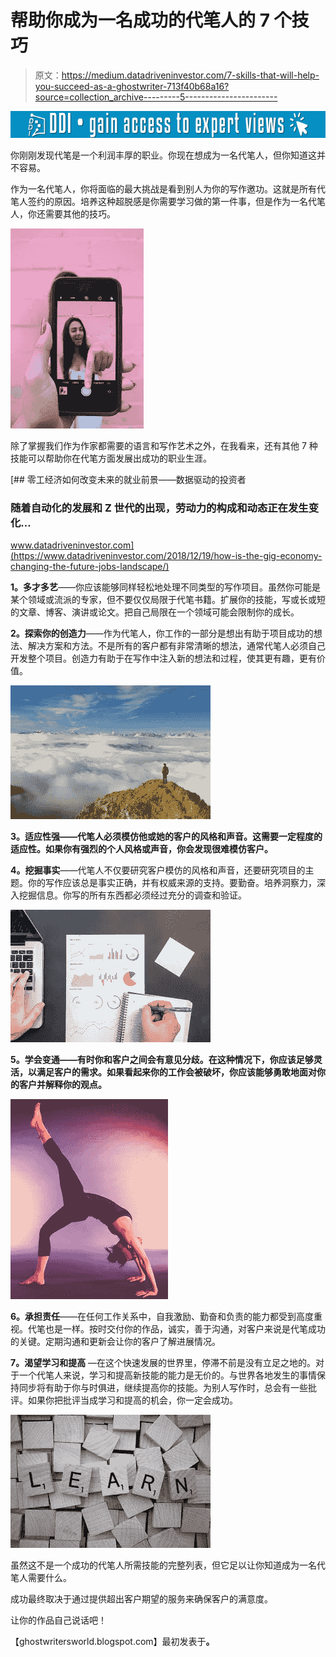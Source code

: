 # 帮助你成为一名成功的代笔人的 7 个技巧

> 原文：<https://medium.datadriveninvestor.com/7-skills-that-will-help-you-succeed-as-a-ghostwriter-713f40b68a16?source=collection_archive---------5----------------------->

[![](img/eb1878a0c0d1b8b1c0f18e339238620d.png)](http://www.track.datadriveninvestor.com/1B9E)

你刚刚发现代笔是一个利润丰厚的职业。你现在想成为一名代笔人，但你知道这并不容易。

作为一名代笔人，你将面临的最大挑战是看到别人为你的写作邀功。这就是所有代笔人签约的原因。培养这种超脱感是你需要学习做的第一件事，但是作为一名代笔人，你还需要其他的技巧。

![](img/ae6c2443470ed9b41e79405edf259728.png)

除了掌握我们作为作家都需要的语言和写作艺术之外，在我看来，还有其他 7 种技能可以帮助你在代笔方面发展出成功的职业生涯。

[](https://www.datadriveninvestor.com/2018/12/19/how-is-the-gig-economy-changing-the-future-jobs-landscape/) [## 零工经济如何改变未来的就业前景——数据驱动的投资者

### 随着自动化的发展和 Z 世代的出现，劳动力的构成和动态正在发生变化…

www.datadriveninvestor.com](https://www.datadriveninvestor.com/2018/12/19/how-is-the-gig-economy-changing-the-future-jobs-landscape/) 

**1。多才多艺**——你应该能够同样轻松地处理不同类型的写作项目。虽然你可能是某个领域或流派的专家，但不要仅仅局限于代笔书籍。扩展你的技能，写或长或短的文章、博客、演讲或论文。把自己局限在一个领域可能会限制你的成长。

**2。探索你的创造力**——作为代笔人，你工作的一部分是想出有助于项目成功的想法、解决方案和方法。不是所有的客户都有非常清晰的想法，通常代笔人必须自己开发整个项目。创造力有助于在写作中注入新的想法和过程，使其更有趣，更有价值。

![](img/af1d1b19e118edfd71377161547290a5.png)

**3。适应性强——代笔人必须模仿他或她的客户的风格和声音。这需要一定程度的适应性。如果你有强烈的个人风格或声音，你会发现很难模仿客户。**

**4。挖掘事实**——代笔人不仅要研究客户模仿的风格和声音，还要研究项目的主题。你的写作应该总是事实正确，并有权威来源的支持。要勤奋。培养洞察力，深入挖掘信息。你写的所有东西都必须经过充分的调查和验证。

![](img/14fee83863ef6fe9f82c4365fd7194af.png)

**5。学会变通——有时你和客户之间会有意见分歧。在这种情况下，你应该足够灵活，以满足客户的需求。如果看起来你的工作会被破坏，你应该能够勇敢地面对你的客户并解释你的观点。**

![](img/e5abed916e59f08b86c9e91f01f5a34e.png)

**6。承担责任**——在任何工作关系中，自我激励、勤奋和负责的能力都受到高度重视。代笔也是一样。按时交付你的作品，诚实，善于沟通，对客户来说是代笔成功的关键。定期沟通和更新会让你的客户了解进展情况。

**7。渴望学习和提高** —在这个快速发展的世界里，停滞不前是没有立足之地的。对于一个代笔人来说，学习和提高新技能的能力是无价的。与世界各地发生的事情保持同步将有助于你与时俱进，继续提高你的技能。为别人写作时，总会有一些批评。如果你把批评当成学习和提高的机会，你一定会成功。

![](img/083d4a6cfd28fa265672099b07b737f7.png)

虽然这不是一个成功的代笔人所需技能的完整列表，但它足以让你知道成为一名代笔人需要什么。

成功最终取决于通过提供超出客户期望的服务来确保客户的满意度。

让你的作品自己说话吧！

【ghostwritersworld.blogspot.com】最初发表于[](https://ghostwritersworld.blogspot.com/2019/03/7-skills-that-will-help-you-succeed-as.html)**。**